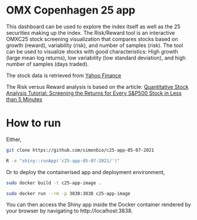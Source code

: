 # OMX Copenhagen 25 app

This dashboard can be used to explore the index itself as well as the 25 securities making up the index. The Risk/Reward tool is an interactive OMXC25 stock screening visualization that compares stocks based on growth (reward), variability (risk), and number of samples (risk). The tool can be used to visualize stocks with good characteristics: High growth (large mean log returns), low variability (low standard deviation), and high number of samples (days traded).

The stock data is retrieved from [Yahoo Finance](https://finance.yahoo.com/)


The Risk versus Reward analysis is based on the article: [Quantitative Stock Analysis Tutorial: Screening the Returns for Every S&P500 Stock in Less than 5 Minutes](https://www.business-science.io/investments/2016/10/23/SP500_Analysis.html)

# How to run

Either,

```bash
git clone https://github.com/simonbio/c25-app-05-07-2021
```

```bash
R -e "shiny::runApp('c25-app-05-07-2021/')"
```

Or to deploy the containerised app and deployment environment,

```bash
sudo docker build -t c25-app-image .

sudo docker run --rm -p 3838:3838 c25-app-image
```

You can then access the Shiny app inside the Docker container rendered by your browser by navigating to http://localhost:3838.

